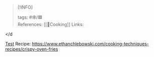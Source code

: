 
> [!INFO]
> 
> tags:  #🕸️/🟦  
> References:  [[🧀Cooking]] 
> Links:
> 

<div>

</d

[Test](https://www.youtube.com/watch?v=MvnYBCDaEKU&t=509s)
Recipe: https://www.ethanchlebowski.com/cooking-techniques-recipes/crispy-oven-fries